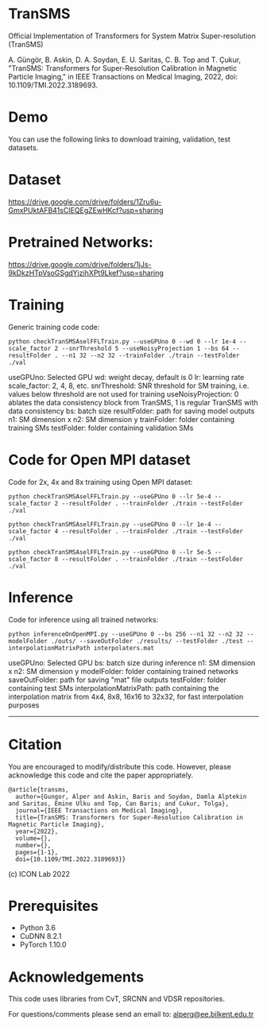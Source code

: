 # TranSMS
Official Implementation of Transformers for System Matrix Super-resolution (TranSMS)

A. Güngör, B. Askin, D. A. Soydan, E. U. Saritas, C. B. Top and T. Çukur, "TranSMS: Transformers for Super-Resolution Calibration in Magnetic Particle Imaging," in IEEE Transactions on Medical Imaging, 2022, doi: 10.1109/TMI.2022.3189693.

# Demo
You can use the following links to download training, validation, test datasets. 

# Dataset
https://drive.google.com/drive/folders/1Zru6u-GmxPUktAFB41sCIEQEgZEwHKcf?usp=sharing

# Pretrained Networks:
https://drive.google.com/drive/folders/1jJs-9kDkzHTpVsoGSgdYjzihXPt9Lkef?usp=sharing

# Training

Generic training code code:

```python checkTranSMSAselFFLTrain.py --useGPUno 0 --wd 0 --lr 1e-4 --scale_factor 2 --snrThreshold 5 --useNoisyProjection 1 --bs 64 --resultFolder . --n1 32 --n2 32 --trainFolder ./train --testFolder ./val```

useGPUno: Selected GPU
wd: weight decay, default is 0
lr: learning rate
scale_factor: 2, 4, 8, etc.
snrThreshold: SNR threshold for SM training, i.e. values below threshold are not used for training
useNoisyProjection: 0 ablates the data consistency block from TranSMS, 1 is regular TranSMS with data consistency
bs: batch size
resultFolder: path for saving model outputs
n1: SM dimension x
n2: SM dimension y
trainFolder: folder containing training SMs
testFolder: folder containing validation SMs

# Code for Open MPI dataset

Code for 2x, 4x and 8x training using Open MPI dataset:

```python checkTranSMSAselFFLTrain.py --useGPUno 0 --lr 5e-4 --scale_factor 2 --resultFolder . --trainFolder ./train --testFolder ./val```

```python checkTranSMSAselFFLTrain.py --useGPUno 0 --lr 1e-4 --scale_factor 4 --resultFolder . --trainFolder ./train --testFolder ./val```

```python checkTranSMSAselFFLTrain.py --useGPUno 0 --lr 5e-5 --scale_factor 8 --resultFolder . --trainFolder ./train --testFolder ./val```

# Inference

Code for inference using all trained networks:

```python inferenceOnOpenMPI.py --useGPUno 0 --bs 256 --n1 32 --n2 32 --modelFolder ./outs/ --saveOutFolder ./results/ --testFolder ./test --interpolationMatrixPath interpolaters.mat```

useGPUno: Selected GPU
bs: batch size during inference
n1: SM dimension x
n2: SM dimension y
modelFolder: folder containing trained networks
saveOutFolder: path for saving "mat" file outputs
testFolder: folder containing test SMs
interpolationMatrixPath: path containing the interpolation matrix from 4x4, 8x8, 16x16 to 32x32, for fast interpolation purposes

**************************************************************************************************************************************
# Citation
You are encouraged to modify/distribute this code. However, please acknowledge this code and cite the paper appropriately.
```
@article{transms,
  author={Gungor, Alper and Askin, Baris and Soydan, Damla Alptekin and Saritas, Emine Ulku and Top, Can Baris; and Cukur, Tolga},
  journal={IEEE Transactions on Medical Imaging}, 
  title={TranSMS: Transformers for Super-Resolution Calibration in Magnetic Particle Imaging}, 
  year={2022},
  volume={},
  number={},
  pages={1-1},
  doi={10.1109/TMI.2022.3189693}}
```
(c) ICON Lab 2022

# Prerequisites

- Python 3.6
- CuDNN 8.2.1
- PyTorch 1.10.0

# Acknowledgements

This code uses libraries from CvT, SRCNN and VDSR repositories.

For questions/comments please send an email to: alperg@ee.bilkent.edu.tr